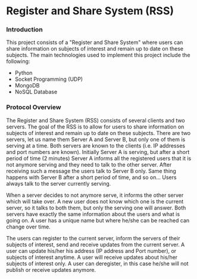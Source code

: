# Register and Share System (RSS)

### Introduction
This project consists of a "Register and Share System" where users can share information on subjects of interest and remain up to date on these subjects. The main technologies used to implement this project include the following:
* Python
* Socket Programming (UDP)
* MongoDB
* NoSQL Database

### Protocol Overview
The Register and Share System (RSS) consists of several clients and two servers. The goal of the RSS is to allow for users to share information on subjects of interest and remain up to date on these subjects.
There are two servers, let us name them Server A and Server B, but only one of them is serving at a time. Both servers are known to the clients (i.e. IP addresses and port numbers
are known). Initially Server A is serving, but after a short period of time (2 minutes) Server A informs all the registered users that it is not anymore serving and they need to talk to the other server. After receiving such a message the users talk to Server B only. Same thing happens with Server B after a short period of time, and so on… Users always talk to the server currently serving.

When a server decides to not anymore serve, it informs the other server which will take over. A new user does not know which one is the current server, so it talks to both them, but only the serving one will answer. Both servers have exactly the same information about the users and what is going on. A user has a unique name but where he/she can be reached can change over time. 

The users can register to the current server, inform the servers of their subjects of interest, send and receive updates from the current server. A user can update his/her his address (IP address and Port number), or subjects of interest anytime. A user will receive updates about his/her subjects of interest only. A user can deregister, in this case he/she will not publish or receive updates anymore.

